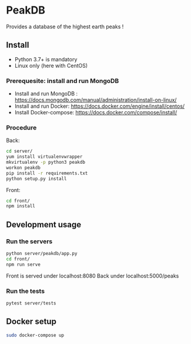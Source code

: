 # PeakDB

Provides a database of the highest earth peaks !

## Install

- Python 3.7+ is mandatory
- Linux only (here with CentOS)

### Prerequesite: install and run MongoDB

- Install and run MongoDB : <https://docs.mongodb.com/manual/administration/install-on-linux/>
- Install and run Docker: <https://docs.docker.com/engine/install/centos/>
- Install Docker-compose: <https://docs.docker.com/compose/install/>

### Procedure

Back:

```bash
cd server/
yum install virtualenvwrapper
mkvirtualenv -p python3 peakdb
workon peakdb
pip install -r requirements.txt
python setup.py install
```

Front:

```bash
cd front/
npm install
```

## Development usage

### Run the servers

```bash
python server/peakdb/app.py
cd front/
npm run serve
```

Front is served under localhost:8080
Back under localhost:5000/peaks

### Run the tests

```bash
pytest server/tests
```

## Docker setup

```bash
sudo docker-compose up
```
